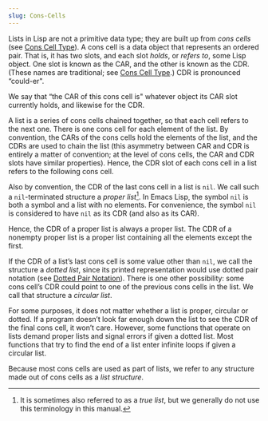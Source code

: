 ```yaml
---
slug: Cons-Cells
---
```


Lists in Lisp are not a primitive data type; they are built up from *cons cells* (see [Cons Cell Type](Cons-Cell-Type)). A cons cell is a data object that represents an ordered pair. That is, it has two slots, and each slot *holds*, or *refers to*, some Lisp object. One slot is known as the CAR, and the other is known as the CDR. (These names are traditional; see [Cons Cell Type](Cons-Cell-Type).) CDR is pronounced “could-er".

We say that “the CAR of this cons cell is" whatever object its CAR slot currently holds, and likewise for the CDR.

A list is a series of cons cells chained together, so that each cell refers to the next one. There is one cons cell for each element of the list. By convention, the CARs of the cons cells hold the elements of the list, and the CDRs are used to chain the list (this asymmetry between CAR and CDR is entirely a matter of convention; at the level of cons cells, the CAR and CDR slots have similar properties). Hence, the CDR slot of each cons cell in a list refers to the following cons cell.

Also by convention, the CDR of the last cons cell in a list is `nil`. We call such a `nil`-terminated structure a *proper list*[^1]. In Emacs Lisp, the symbol `nil` is both a symbol and a list with no elements. For convenience, the symbol `nil` is considered to have `nil` as its CDR (and also as its CAR).

Hence, the CDR of a proper list is always a proper list. The CDR of a nonempty proper list is a proper list containing all the elements except the first.

If the CDR of a list’s last cons cell is some value other than `nil`, we call the structure a *dotted list*, since its printed representation would use dotted pair notation (see [Dotted Pair Notation](Dotted-Pair-Notation)). There is one other possibility: some cons cell’s CDR could point to one of the previous cons cells in the list. We call that structure a *circular list*.

For some purposes, it does not matter whether a list is proper, circular or dotted. If a program doesn’t look far enough down the list to see the CDR of the final cons cell, it won’t care. However, some functions that operate on lists demand proper lists and signal errors if given a dotted list. Most functions that try to find the end of a list enter infinite loops if given a circular list.

Because most cons cells are used as part of lists, we refer to any structure made out of cons cells as a *list structure*.

[^1]: It is sometimes also referred to as a *true list*, but we generally do not use this terminology in this manual.
